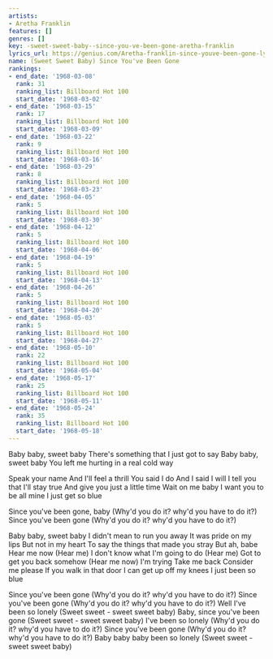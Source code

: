 ```yaml
---
artists:
- Aretha Franklin
features: []
genres: []
key: -sweet-sweet-baby--since-you-ve-been-gone-aretha-franklin
lyrics_url: https://genius.com/Aretha-franklin-since-youve-been-gone-lyrics
name: (Sweet Sweet Baby) Since You've Been Gone
rankings:
- end_date: '1968-03-08'
  rank: 31
  ranking_list: Billboard Hot 100
  start_date: '1968-03-02'
- end_date: '1968-03-15'
  rank: 17
  ranking_list: Billboard Hot 100
  start_date: '1968-03-09'
- end_date: '1968-03-22'
  rank: 9
  ranking_list: Billboard Hot 100
  start_date: '1968-03-16'
- end_date: '1968-03-29'
  rank: 8
  ranking_list: Billboard Hot 100
  start_date: '1968-03-23'
- end_date: '1968-04-05'
  rank: 5
  ranking_list: Billboard Hot 100
  start_date: '1968-03-30'
- end_date: '1968-04-12'
  rank: 5
  ranking_list: Billboard Hot 100
  start_date: '1968-04-06'
- end_date: '1968-04-19'
  rank: 5
  ranking_list: Billboard Hot 100
  start_date: '1968-04-13'
- end_date: '1968-04-26'
  rank: 5
  ranking_list: Billboard Hot 100
  start_date: '1968-04-20'
- end_date: '1968-05-03'
  rank: 5
  ranking_list: Billboard Hot 100
  start_date: '1968-04-27'
- end_date: '1968-05-10'
  rank: 22
  ranking_list: Billboard Hot 100
  start_date: '1968-05-04'
- end_date: '1968-05-17'
  rank: 25
  ranking_list: Billboard Hot 100
  start_date: '1968-05-11'
- end_date: '1968-05-24'
  rank: 35
  ranking_list: Billboard Hot 100
  start_date: '1968-05-18'
---
```

Baby baby, sweet baby
There's something that I just got to say
Baby baby, sweet baby
You left me hurting in a real cold way


Speak your name
And I'll feel a thrill
You said I do
And I said I will
I tell you that I'll stay true
And give you just a little time
Wait on me baby
I want you to be all mine
I just get so blue


Since you've been gone, baby
(Why'd you do it? why'd you have to do it?)
Since you've been gone
(Why'd you do it? why'd you have to do it?)




Baby baby, sweet baby
I didn't mean to run you away
It was pride on my lips
But not in my heart
To say the things that made you stray
But ah, babe
Hear me now
(Hear me)
I don't know what I'm going to do
(Hear me)
Got to get you back somehow
(Hear me now)
I'm trying
Take me back
Consider me please
If you walk in that door
I can get up off my knees
I just been so blue


Since you've been gone
(Why'd you do it? why'd you have to do it?)
Since you've been gone
(Why'd you do it? why'd you have to do it?)
Well I've been so lonely
(Sweet sweet - sweet sweet baby)
Baby, since you've been gone
(Sweet sweet - sweet sweet baby)
I've been so lonely
(Why'd you do it? why'd you have to do it?)
Since you've been gone
(Why'd you do it? why'd you have to do it?)
Baby baby baby been so lonely
(Sweet sweet - sweet sweet baby)

